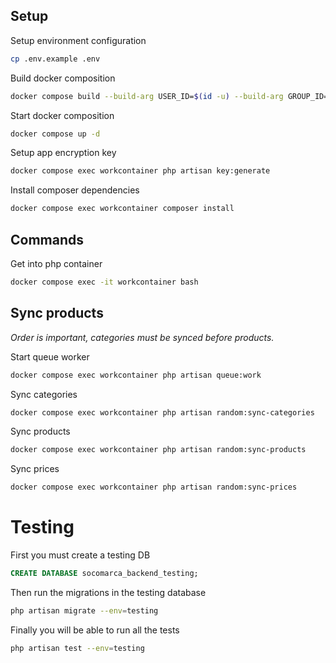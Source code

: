 ## Setup

Setup environment configuration
```bash
cp .env.example .env
```

Build docker composition
```bash
docker compose build --build-arg USER_ID=$(id -u) --build-arg GROUP_ID=$(id -g) --no-cache
```

Start docker composition
```bash
docker compose up -d
```

Setup app encryption key
```bash
docker compose exec workcontainer php artisan key:generate
```

Install composer dependencies
```bash
docker compose exec workcontainer composer install
```

## Commands

Get into php container
```bash
docker compose exec -it workcontainer bash
```


## Sync products

*Order is important, categories must be synced before products.*

Start queue worker
```bash
docker compose exec workcontainer php artisan queue:work
```

Sync categories
```bash
docker compose exec workcontainer php artisan random:sync-categories
```

Sync products
```bash
docker compose exec workcontainer php artisan random:sync-products
```


Sync prices
```bash
docker compose exec workcontainer php artisan random:sync-prices
```
# Testing

First you must create a testing DB
```sql
CREATE DATABASE socomarca_backend_testing;
```

Then run the migrations in the testing database
```bash
php artisan migrate --env=testing
```

Finally you will be able to run all the tests
```bash
php artisan test --env=testing
```

